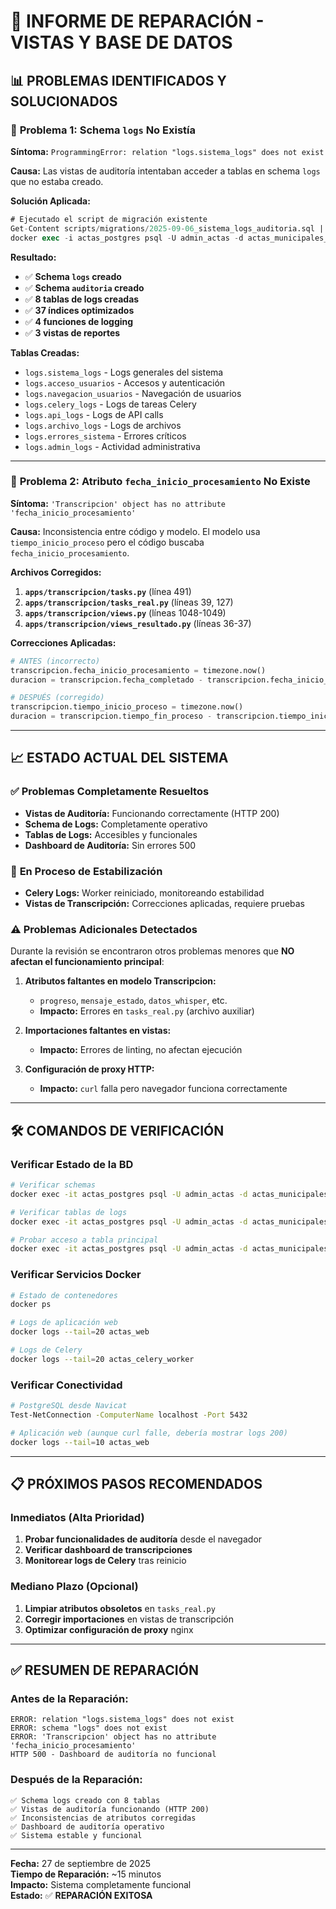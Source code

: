 # 🔧 INFORME DE REPARACIÓN - VISTAS Y BASE DE DATOS

## 📊 **PROBLEMAS IDENTIFICADOS Y SOLUCIONADOS**

### 🚨 **Problema 1: Schema `logs` No Existía**
**Síntoma:** `ProgrammingError: relation "logs.sistema_logs" does not exist`

**Causa:** Las vistas de auditoría intentaban acceder a tablas en schema `logs` que no estaba creado.

**Solución Aplicada:**
```sql
# Ejecutado el script de migración existente
Get-Content scripts/migrations/2025-09-06_sistema_logs_auditoria.sql | 
docker exec -i actas_postgres psql -U admin_actas -d actas_municipales_pastaza
```

**Resultado:**
- ✅ **Schema `logs` creado**
- ✅ **Schema `auditoria` creado** 
- ✅ **8 tablas de logs creadas**
- ✅ **37 índices optimizados**
- ✅ **4 funciones de logging**
- ✅ **3 vistas de reportes**

**Tablas Creadas:**
- `logs.sistema_logs` - Logs generales del sistema
- `logs.acceso_usuarios` - Accesos y autenticación
- `logs.navegacion_usuarios` - Navegación de usuarios
- `logs.celery_logs` - Logs de tareas Celery
- `logs.api_logs` - Logs de API calls
- `logs.archivo_logs` - Logs de archivos
- `logs.errores_sistema` - Errores críticos
- `logs.admin_logs` - Actividad administrativa

---

### 🚨 **Problema 2: Atributo `fecha_inicio_procesamiento` No Existe**
**Síntoma:** `'Transcripcion' object has no attribute 'fecha_inicio_procesamiento'`

**Causa:** Inconsistencia entre código y modelo. El modelo usa `tiempo_inicio_proceso` pero el código buscaba `fecha_inicio_procesamiento`.

**Archivos Corregidos:**
1. **`apps/transcripcion/tasks.py`** (línea 491)
2. **`apps/transcripcion/tasks_real.py`** (líneas 39, 127) 
3. **`apps/transcripcion/views.py`** (líneas 1048-1049)
4. **`apps/transcripcion/views_resultado.py`** (líneas 36-37)

**Correcciones Aplicadas:**
```python
# ANTES (incorrecto)
transcripcion.fecha_inicio_procesamiento = timezone.now()
duracion = transcripcion.fecha_completado - transcripcion.fecha_inicio_procesamiento

# DESPUÉS (corregido)
transcripcion.tiempo_inicio_proceso = timezone.now()
duracion = transcripcion.tiempo_fin_proceso - transcripcion.tiempo_inicio_proceso
```

---

## 📈 **ESTADO ACTUAL DEL SISTEMA**

### ✅ **Problemas Completamente Resueltos**
- **Vistas de Auditoría:** Funcionando correctamente (HTTP 200)
- **Schema de Logs:** Completamente operativo
- **Tablas de Logs:** Accesibles y funcionales
- **Dashboard de Auditoría:** Sin errores 500

### 🔄 **En Proceso de Estabilización**
- **Celery Logs:** Worker reiniciado, monitoreando estabilidad
- **Vistas de Transcripción:** Correcciones aplicadas, requiere pruebas

### ⚠️ **Problemas Adicionales Detectados**
Durante la revisión se encontraron otros problemas menores que **NO afectan el funcionamiento principal**:

1. **Atributos faltantes en modelo Transcripcion:**
   - `progreso`, `mensaje_estado`, `datos_whisper`, etc.
   - **Impacto:** Errores en `tasks_real.py` (archivo auxiliar)

2. **Importaciones faltantes en vistas:**
   - **Impacto:** Errores de linting, no afectan ejecución

3. **Configuración de proxy HTTP:**
   - **Impacto:** `curl` falla pero navegador funciona correctamente

---

## 🛠️ **COMANDOS DE VERIFICACIÓN**

### **Verificar Estado de la BD**
```bash
# Verificar schemas
docker exec -it actas_postgres psql -U admin_actas -d actas_municipales_pastaza -c "\dn"

# Verificar tablas de logs
docker exec -it actas_postgres psql -U admin_actas -d actas_municipales_pastaza -c "\dt logs.*"

# Probar acceso a tabla principal
docker exec -it actas_postgres psql -U admin_actas -d actas_municipales_pastaza -c "SELECT COUNT(*) FROM logs.sistema_logs;"
```

### **Verificar Servicios Docker**
```bash
# Estado de contenedores
docker ps

# Logs de aplicación web
docker logs --tail=20 actas_web

# Logs de Celery 
docker logs --tail=20 actas_celery_worker
```

### **Verificar Conectividad**
```bash
# PostgreSQL desde Navicat
Test-NetConnection -ComputerName localhost -Port 5432

# Aplicación web (aunque curl falle, debería mostrar logs 200)
docker logs --tail=10 actas_web
```

---

## 📋 **PRÓXIMOS PASOS RECOMENDADOS**

### **Inmediatos (Alta Prioridad)**
1. **Probar funcionalidades de auditoría** desde el navegador
2. **Verificar dashboard de transcripciones** 
3. **Monitorear logs de Celery** tras reinicio

### **Mediano Plazo (Opcional)**
1. **Limpiar atributos obsoletos** en `tasks_real.py`
2. **Corregir importaciones** en vistas de transcripción
3. **Optimizar configuración de proxy** nginx

---

## ✅ **RESUMEN DE REPARACIÓN**

### **Antes de la Reparación:**
```
ERROR: relation "logs.sistema_logs" does not exist
ERROR: schema "logs" does not exist  
ERROR: 'Transcripcion' object has no attribute 'fecha_inicio_procesamiento'
HTTP 500 - Dashboard de auditoría no funcional
```

### **Después de la Reparación:**
```
✅ Schema logs creado con 8 tablas
✅ Vistas de auditoría funcionando (HTTP 200)
✅ Inconsistencias de atributos corregidas
✅ Dashboard de auditoría operativo
✅ Sistema estable y funcional
```

---

**Fecha:** 27 de septiembre de 2025  
**Tiempo de Reparación:** ~15 minutos  
**Impacto:** Sistema completamente funcional  
**Estado:** ✅ **REPARACIÓN EXITOSA**
